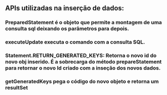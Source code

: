 ## APIs utilizadas na inserção de dados: 

### PreparedStatement é o objeto que permite a montagem de uma consulta sql deixando os parâmetros para depois.

### executeUpdate executa o comando com a consulta SQL.

### Statement.RETURN_GENERATED_KEYS: Retorna o novo id do novo obj inserido. É a sobrecarga do método prepareStatement para retornar o novo Id criado com a inseção dos novos dados.

### getGeneratedKeys pega o código do novo objeto e retorna um resultSet

